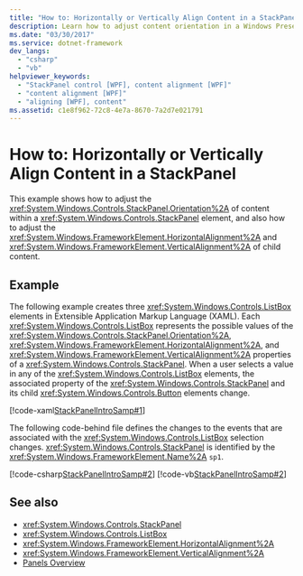 ```yaml
---
title: "How to: Horizontally or Vertically Align Content in a StackPanel"
description: Learn how to adjust content orientation in a Windows Presentation Foundation StackPanel and the HorizontalAlignment and VerticalAlignment of child content.
ms.date: "03/30/2017"
ms.service: dotnet-framework
dev_langs: 
  - "csharp"
  - "vb"
helpviewer_keywords: 
  - "StackPanel control [WPF], content alignment [WPF]"
  - "content alignment [WPF]"
  - "aligning [WPF], content"
ms.assetid: c1e8f962-72c8-4e7a-8670-7a2d7e021791
---
```

# How to: Horizontally or Vertically Align Content in a StackPanel

This example shows how to adjust the <xref:System.Windows.Controls.StackPanel.Orientation%2A> of content within a <xref:System.Windows.Controls.StackPanel> element, and also how to adjust the <xref:System.Windows.FrameworkElement.HorizontalAlignment%2A> and <xref:System.Windows.FrameworkElement.VerticalAlignment%2A> of child content.

## Example

The following example creates three <xref:System.Windows.Controls.ListBox> elements in Extensible Application Markup Language (XAML). Each <xref:System.Windows.Controls.ListBox> represents the possible values of the <xref:System.Windows.Controls.StackPanel.Orientation%2A>, <xref:System.Windows.FrameworkElement.HorizontalAlignment%2A>, and <xref:System.Windows.FrameworkElement.VerticalAlignment%2A> properties of a <xref:System.Windows.Controls.StackPanel>. When a user selects a value in any of the <xref:System.Windows.Controls.ListBox> elements, the associated property of the <xref:System.Windows.Controls.StackPanel> and its child <xref:System.Windows.Controls.Button> elements change.

[!code-xaml[StackPanelIntroSamp#1](~/samples/snippets/csharp/VS_Snippets_Wpf/StackPanelIntroSamp/CSharp/Window1.xaml#1)]

The following code-behind file defines the changes to the events that are associated with the <xref:System.Windows.Controls.ListBox> selection changes. <xref:System.Windows.Controls.StackPanel> is identified by the <xref:System.Windows.FrameworkElement.Name%2A> `sp1`.

[!code-csharp[StackPanelIntroSamp#2](~/samples/snippets/csharp/VS_Snippets_Wpf/StackPanelIntroSamp/CSharp/Window1.xaml.cs#2)]
[!code-vb[StackPanelIntroSamp#2](~/samples/snippets/visualbasic/VS_Snippets_Wpf/StackPanelIntroSamp/VisualBasic/Window1.xaml.vb#2)]

## See also

- <xref:System.Windows.Controls.StackPanel>
- <xref:System.Windows.Controls.ListBox>
- <xref:System.Windows.FrameworkElement.HorizontalAlignment%2A>
- <xref:System.Windows.FrameworkElement.VerticalAlignment%2A>
- [Panels Overview](panels-overview.md)
